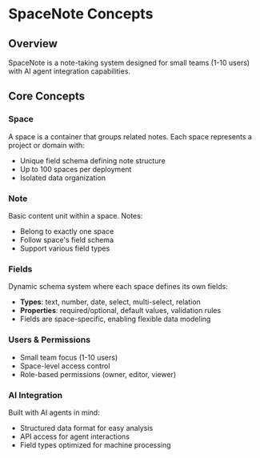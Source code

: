 # SpaceNote Concepts

## Overview
SpaceNote is a note-taking system designed for small teams (1-10 users) with AI agent integration capabilities.

## Core Concepts

### Space
A space is a container that groups related notes. Each space represents a project or domain with:
- Unique field schema defining note structure
- Up to 100 spaces per deployment
- Isolated data organization

### Note
Basic content unit within a space. Notes:
- Belong to exactly one space
- Follow space's field schema
- Support various field types

### Fields
Dynamic schema system where each space defines its own fields:
- **Types**: text, number, date, select, multi-select, relation
- **Properties**: required/optional, default values, validation rules
- Fields are space-specific, enabling flexible data modeling

### Users & Permissions
- Small team focus (1-10 users)
- Space-level access control
- Role-based permissions (owner, editor, viewer)

### AI Integration
Built with AI agents in mind:
- Structured data format for easy analysis
- API access for agent interactions
- Field types optimized for machine processing
